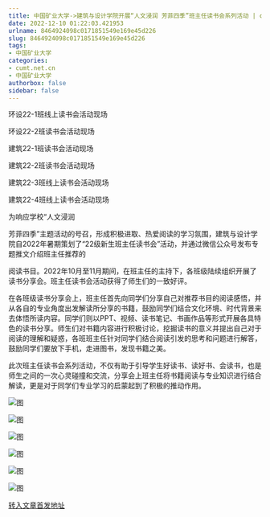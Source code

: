 ```yaml
---
title: 中国矿业大学->建筑与设计学院开展“人文浸润 芳菲四季”班主任读书会系列活动 | cumt.net.cn
date: 2022-12-10 01:22:03.421953
urlname: 8464924098c0171851549e169e45d226
slug: 8464924098c0171851549e169e45d226
tags: 
- 中国矿业大学
categories:
- cumt.net.cn
- 中国矿业大学
authorbox: false
sidebar: false
---
```

环设22-1班线上读书会活动现场

环设22-2班读书会活动现场

建筑22-1班读书会活动现场

建筑22-2班读书会活动现场

建筑22-3班线上读书会活动现场

建筑22-4班线上读书会活动现场

为响应学校“人文浸润

芳菲四季”主题活动的号召，形成积极进取、热爱阅读的学习氛围，建筑与设计学院自2022年暑期策划了“22级新生班主任读书会”活动，并通过微信公众号发布专题推文介绍班主任推荐的
<!--more-->
阅读书目。2022年10月至11月期间，在班主任的主持下，各班级陆续组织开展了读书分享会。班主任读书会活动获得了师生们的一致好评。

在各班级读书分享会上，班主任首先向同学们分享自己对推荐书目的阅读感悟，并从各自的专业角度出发解读所分享的书籍，鼓励同学们结合文化环境、时代背景来去体悟所读内容。同学们则以PPT、视频、读书笔记、书画作品等形式开展各具特色的读书分享。师生们对书籍内容进行积极讨论，挖掘读书的意义并提出自己对于阅读的理解和疑惑，各班班主任针对同学们结合阅读引发的思考和问题进行解答，鼓励同学们要放下手机，走进图书，发现书籍之美。

此次班主任读书会系列活动，不仅有助于引导学生好读书、读好书、会读书，也是师生之间的一次心灵碰撞和交流，分享会上班主任将书籍阅读与专业知识进行结合解读，更是对于同学们专业学习的启蒙起到了积极的推动作用。

![图](http://xwzx.cumt.edu.cn/_upload/article/images/d8/81/79531a5245db83d0b5a1417d12bd/8e5a118c-bd11-4adb-9d7f-f49d571cc588.png)

![图](http://xwzx.cumt.edu.cn/_upload/article/images/d8/81/79531a5245db83d0b5a1417d12bd/24563140-bf20-40e8-8f3a-87ea125cf059.png)

![图](http://xwzx.cumt.edu.cn/_upload/article/images/d8/81/79531a5245db83d0b5a1417d12bd/8c97b703-168c-4e8c-8b89-6375e058f2c3.png)

![图](http://xwzx.cumt.edu.cn/_upload/article/images/d8/81/79531a5245db83d0b5a1417d12bd/a1f82844-4afb-4a93-ae03-183ef6766fb9.png)

![图](http://xwzx.cumt.edu.cn/_upload/article/images/d8/81/79531a5245db83d0b5a1417d12bd/d38f148c-e8a9-4f2d-a095-07d4937b9344.png)

![图](http://xwzx.cumt.edu.cn/_upload/article/images/d8/81/79531a5245db83d0b5a1417d12bd/9ebdd297-f476-49ff-8194-7b619103fb31.png)

[转入文章首发地址](http://xwzx.cumt.edu.cn/bb/9c/c523a637852/page.htm)